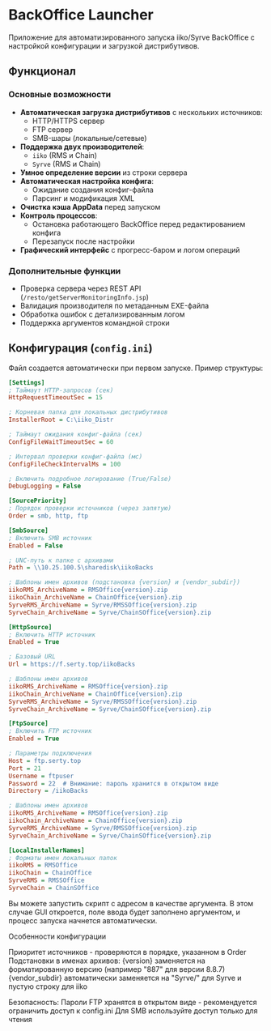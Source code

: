 # BackOffice Launcher

Приложение для автоматизированного запуска iiko/Syrve BackOffice с настройкой конфигурации и загрузкой дистрибутивов.

## Функционал

### Основные возможности
- **Автоматическая загрузка дистрибутивов** с нескольких источников:
  - HTTP/HTTPS сервер
  - FTP сервер
  - SMB-шары (локальные/сетевые)
- **Поддержка двух производителей**:
  - `iiko` (RMS и Chain)
  - `Syrve` (RMS и Chain)
- **Умное определение версии** из строки сервера
- **Автоматическая настройка конфига**:
  - Ожидание создания конфиг-файла
  - Парсинг и модификация XML
- **Очистка кэша AppData** перед запуском
- **Контроль процессов**:
  - Остановка работающего BackOffice перед редактированием конфига
  - Перезапуск после настройки
- **Графический интерфейс** с прогресс-баром и логом операций

### Дополнительные функции
- Проверка сервера через REST API (`/resto/getServerMonitoringInfo.jsp`)
- Валидация производителя по метаданным EXE-файла
- Обработка ошибок с детализированным логом
- Поддержка аргументов командной строки

## Конфигурация (`config.ini`)

Файл создается автоматически при первом запуске. Пример структуры:

```ini
[Settings]
; Таймаут HTTP-запросов (сек)
HttpRequestTimeoutSec = 15

; Корневая папка для локальных дистрибутивов
InstallerRoot = C:\iiko_Distr

; Таймаут ожидания конфиг-файла (сек)
ConfigFileWaitTimeoutSec = 60

; Интервал проверки конфиг-файла (мс)
ConfigFileCheckIntervalMs = 100

; Включить подробное логирование (True/False)
DebugLogging = False

[SourcePriority]
; Порядок проверки источников (через запятую)
Order = smb, http, ftp

[SmbSource]
; Включить SMB источник
Enabled = False

; UNC-путь к папке с архивами
Path = \\10.25.100.5\sharedisk\iikoBacks

; Шаблоны имен архивов (подстановка {version} и {vendor_subdir})
iikoRMS_ArchiveName = RMSOffice{version}.zip
iikoChain_ArchiveName = ChainOffice{version}.zip
SyrveRMS_ArchiveName = Syrve/RMSSOffice{version}.zip
SyrveChain_ArchiveName = Syrve/ChainSOffice{version}.zip

[HttpSource]
; Включить HTTP источник
Enabled = True

; Базовый URL
Url = https://f.serty.top/iikoBacks

; Шаблоны имен архивов
iikoRMS_ArchiveName = RMSOffice{version}.zip
iikoChain_ArchiveName = ChainOffice{version}.zip
SyrveRMS_ArchiveName = Syrve/RMSSOffice{version}.zip
SyrveChain_ArchiveName = Syrve/ChainSOffice{version}.zip

[FtpSource]
; Включить FTP источник
Enabled = True

; Параметры подключения
Host = ftp.serty.top
Port = 21
Username = ftpuser
Password = 22  # Внимание: пароль хранится в открытом виде
Directory = /iikoBacks

; Шаблоны имен архивов
iikoRMS_ArchiveName = RMSOffice{version}.zip
iikoChain_ArchiveName = ChainOffice{version}.zip
SyrveRMS_ArchiveName = Syrve/RMSSOffice{version}.zip
SyrveChain_ArchiveName = Syrve/ChainSOffice{version}.zip

[LocalInstallerNames]
; Форматы имен локальных папок
iikoRMS = RMSOffice
iikoChain = ChainOffice
SyrveRMS = RMSSOffice
SyrveChain = ChainSOffice

```
Вы можете запустить скрипт с адресом в качестве аргумента. В этом случае GUI откроется, поле ввода будет заполнено аргументом, и процесс запуска начнется автоматически.

Особенности конфигурации

  Приоритет источников - проверяются в порядке, указанном в Order
  Подстановки в именах архивов:
    {version} заменяется на форматированную версию (например "887" для версии 8.8.7)
    {vendor_subdir} автоматически заменяется на "Syrve/" для Syrve и пустую строку для iiko

  Безопасность:
    Пароли FTP хранятся в открытом виде - рекомендуется ограничить доступ к config.ini
    Для SMB используйте доступ только для чтения
